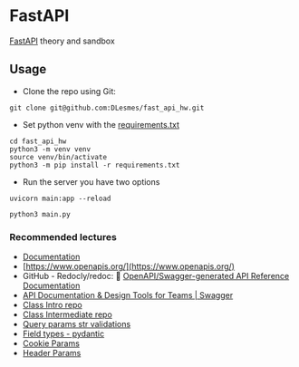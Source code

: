 # FastAPI

[FastAPI](https://fastapi.tiangolo.com/tutorial/first-steps/) theory and sandbox

## Usage

* Clone the repo using Git:

```
git clone git@github.com:DLesmes/fast_api_hw.git
```

* Set python venv with the [requirements.txt](https://github.com/DLesmes/fast_api_hw/blob/main/requirements.txt)

```
cd fast_api_hw
python3 -m venv venv
source venv/bin/activate
python3 -m pip install -r requirements.txt
```
* Run the server you have two options

```
uvicorn main:app --reload
```
```
python3 main.py
```

### Recommended lectures

* [Documentation](https://hackmd.io/rK8aSVH3Qg-ICKuKGOO01w)
* [https://www.openapis.org/](https://www.openapis.org/)
* GitHub - Redocly/redoc: 📘 [OpenAPI/Swagger-generated API Reference Documentation](https://github.com/Redocly/redoc)
* [API Documentation & Design Tools for Teams | Swagger](https://swagger.io/)
* [Class Intro repo](https://github.com/platzi/curso-fastapi-fundamentos-path-validaciones/blob/request_response_body/main.py)
* [Class Intermediate repo](https://github.com/platzi/curso-fastapi-modularizacion-datos-errores)
* [Query params str validations](https://fastapi.tiangolo.com/tutorial/query-params-str-validations/)
* [Field types - pydantic](https://docs.pydantic.dev/usage/types/#pydantic-types)
* [Cookie Params](https://fastapi.tiangolo.com/tutorial/cookie-params/)
* [Header Params](https://fastapi.tiangolo.com/tutorial/header-params/)
